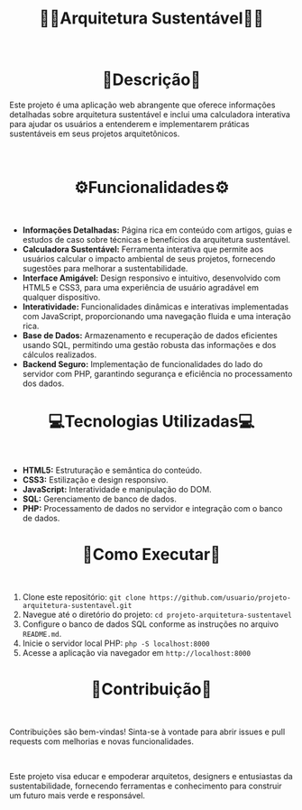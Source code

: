 <!DOCTYPE html>
<html lang="pt-BR">
<head>
    <meta charset="UTF-8">
    <meta name="viewport" content="width=device-width, initial-scale=1.0">
</head>
<body>

<h1 align="center">🏢🌳Arquitetura Sustentável🌳🏢</h1>
<br>

<h1 align="center">📢Descrição📢</h2>
<p>Este projeto é uma aplicação web abrangente que oferece informações detalhadas sobre arquitetura sustentável e inclui uma calculadora interativa para ajudar os usuários a entenderem e implementarem práticas sustentáveis em seus projetos arquitetônicos.</p>
<br>
<h1 align="center">⚙️Funcionalidades⚙️</h1>
<br>
<ul>
    <li><strong>Informações Detalhadas:</strong> Página rica em conteúdo com artigos, guias e estudos de caso sobre técnicas e benefícios da arquitetura sustentável.</li>
    <li><strong>Calculadora Sustentável:</strong> Ferramenta interativa que permite aos usuários calcular o impacto ambiental de seus projetos, fornecendo sugestões para melhorar a sustentabilidade.</li>
    <li><strong>Interface Amigável:</strong> Design responsivo e intuitivo, desenvolvido com HTML5 e CSS3, para uma experiência de usuário agradável em qualquer dispositivo.</li>
    <li><strong>Interatividade:</strong> Funcionalidades dinâmicas e interativas implementadas com JavaScript, proporcionando uma navegação fluida e uma interação rica.</li>
    <li><strong>Base de Dados:</strong> Armazenamento e recuperação de dados eficientes usando SQL, permitindo uma gestão robusta das informações e dos cálculos realizados.</li>
    <li><strong>Backend Seguro:</strong> Implementação de funcionalidades do lado do servidor com PHP, garantindo segurança e eficiência no processamento dos dados.</li>
</ul>

<h1 align="center">💻Tecnologias Utilizadas💻</h1>
<br>
<ul>
    <li><strong>HTML5:</strong> Estruturação e semântica do conteúdo.</li>
    <li><strong>CSS3:</strong> Estilização e design responsivo.</li>
    <li><strong>JavaScript:</strong> Interatividade e manipulação do DOM.</li>
    <li><strong>SQL:</strong> Gerenciamento de banco de dados.</li>
    <li><strong>PHP:</strong> Processamento de dados no servidor e integração com o banco de dados.</li>
</ul>
<h1 align="center">🔨Como Executar🔨</h1>
<br>
<ol>
    <li>Clone este repositório: <code>git clone https://github.com/usuario/projeto-arquitetura-sustentavel.git</code></li>
    <li>Navegue até o diretório do projeto: <code>cd projeto-arquitetura-sustentavel</code></li>
    <li>Configure o banco de dados SQL conforme as instruções no arquivo <code>README.md</code>.</li>
    <li>Inicie o servidor local PHP: <code>php -S localhost:8000</code></li>
    <li>Acesse a aplicação via navegador em <code>http://localhost:8000</code></li>
</ol>

<h1 align="center">🤝Contribuição🤝</h1>
<br>
<p>Contribuições são bem-vindas! Sinta-se à vontade para abrir issues e pull requests com melhorias e novas funcionalidades.</p>

<br>
<p>Este projeto visa educar e empoderar arquitetos, designers e entusiastas da sustentabilidade, fornecendo ferramentas e conhecimento para construir um futuro mais verde e responsável.</p>

</body>
</html>
